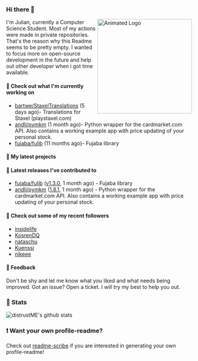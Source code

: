 ### Hi there 👋

<img align="right" src="https://github.com/distrustME/distrustME/blob/master/assets/animated-logo.gif" alt="Animated Logo" width="256" height="256" />
I'm Julian, currently a Computer Science Student. Most of my actions were made in private repositories. That's the reason why this Readme seems to be pretty empty.
I wanted to focus more on open-source development in the future and help out other developer when i got time available.

#### 👷 Check out what I'm currently working on

- [bartwe/StaxelTranslations](https://github.com/bartwe/StaxelTranslations) (5 days ago)- Translations for Staxel (playstaxel.com)
- [andli/pymkm](https://github.com/andli/pymkm) (1 month ago)- Python wrapper for the cardmarket.com API. Also contains a working example app with price updating of your personal stock.
- [fujaba/fulib](https://github.com/fujaba/fulib) (11 months ago)- Fujaba library

#### 🌱 My latest projects


#### 🔭 Latest releases I've contributed to

- [fujaba/fulib](https://github.com/fujaba/fulib) ([v1.3.0](https://github.com/fujaba/fulib/releases/tag/v1.3.0), 1 month ago) - Fujaba library
- [andli/pymkm](https://github.com/andli/pymkm) ([1.8.1](https://github.com/andli/pymkm/releases/tag/1.8.1), 1 month ago) - Python wrapper for the cardmarket.com API. Also contains a working example app with price updating of your personal stock.

#### 👯 Check out some of my recent followers

- [insidelife](https://github.com/insidelife)
- [KosrenDQ](https://github.com/KosrenDQ)
- [nataschu](https://github.com/nataschu)
- [Kuenssi](https://github.com/Kuenssi)
- [nikeee](https://github.com/nikeee)

#### 💬 Feedback
Don't be shy and let me know what you liked and what needs being improved. 
Got an issue? Open a ticket. I will try my best to help you out.

### 🔅 Stats
![distrustME's github stats](https://github-readme-stats.vercel.app/api?username=distrustME&show_icons=true&theme=dracula)

### ❗ Want your own profile-readme?
Check out [readme-scribe](https://github.com/muesli/readme-scribe) if you are interested in generating your own profile-readme!
